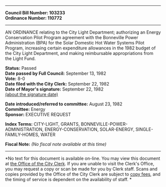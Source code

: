 * * * * *  
  
**Council Bill Number: [](#h0)[](#h2)103233**   
**Ordinance Number: 110772**  
  
* * * * *  
  
AN ORDINANCE relating to the City Light Department; authorizing an Energy Conservation Pilot Program agreement with the Bonneville Power Administration (BPA) for the Solar Domestic Hot Water Systems Pilot Program, increasing certain expenditure allowances in the 1982 budget of the City Light Department, and making reimbursable appropriations from the Light Fund.  
  
**Status:** Passed   
**Date passed by Full Council:** September 13, 1982   
**Vote:** 8-0   
**Date filed with the City Clerk:** September 22, 1982   
**Date of Mayor's signature:** September 22, 1982   
[(about the signature date)](/~public/approvaldate.htm)   
  
  
**Date introduced/referred to committee:** August 23, 1982   
**Committee:** Energy   
**Sponsor:** EXECUTIVE REQUEST   
  
**Index Terms:** CITY-LIGHT, GRANTS, BONNEVILLE-POWER-ADMINISTRATION, ENERGY-CONSERVATION, SOLAR-ENERGY, SINGLE-FAMILY-HOMES, WATER  
  
**Fiscal Note:** *(No fiscal note available at this time)*  
  
* * * * *  
  
*No text for this document is available on-line. You may view this document at [the Office of the City Clerk](http://www.seattle.gov/leg/clerk/contactUs.htm). If you are unable to visit the Clerk's Office, you may request a copy or scan be made for you by Clerk staff. Scans and copies provided by the Office of the City Clerk are subject to [copy fees](http://clerk.seattle.gov/~public/clerkfees.htm), and the timing of service is dependent on the availability of staff. *  
  
  
